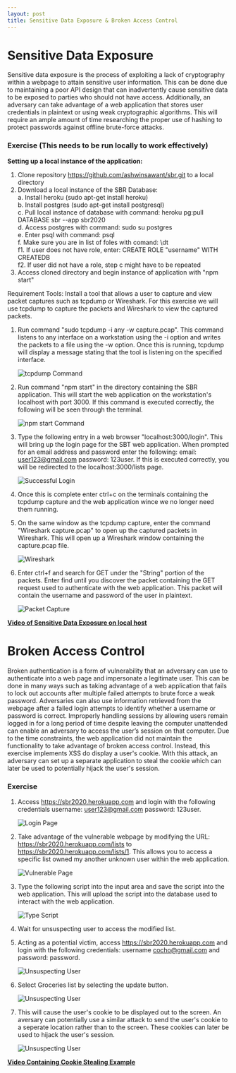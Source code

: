 ```yaml
---
layout: post
title: Sensitive Data Exposure & Broken Access Control
---
```

# Sensitive Data Exposure
Sensitive data exposure is the process of exploiting a lack of cryptography within a webpage to attain sensitive user information. This can be done due to maintaining a poor API design that can inadvertently cause sensitive data to be exposed to parties who should not have access. Additionally, an adversary can take advantage of a web application that stores user credentials in plaintext or using weak cryptographic algorithms. This will require an ample amount of time researching the proper use of hashing to protect passwords against offline brute-force attacks.

### Exercise (This needs to be run locally to work effectively) 

 **Setting up a local instance of the application:**     
 1. Clone repository https://github.com/ashwinsawant/sbr.git to a local directory     
 2. Download a local instance of the SBR Database:     
    a. Install heroku (sudo apt-get install heroku)     
    b. Install postgres (sudo apt-get install postgresql)     
    c. Pull local instance of database with command: heroku pg:pull DATABASE sbr --app sbr2020     
    d. Access postgres with command: sudo su postgres      
    e. Enter psql with command: psql     
    f. Make sure you are in list of foles with comand: \dt      
        f1. If user does not have role, enter: CREATE ROLE "username" WITH CREATEDB     
        f2. If user did not have a role, step c might have to be repeated     
 3. Access cloned directory and begin instance of application with "npm start"

Requirement Tools: Install a tool that allows a user to capture and view packet captures such as tcpdump or Wireshark. For this exercise we will use tcpdump to capture the packets and Wireshark to view the captured packets.

1. Run command "sudo tcpdump -i any -w capture.pcap". This command listens to any interface on a workstation using the -i option and writes the packets to a file using the -w option. Once this is running, tcpdump will display a message stating that the tool is listening on the specified interface. 
 
    ![tcpdump Command](/images/SensitiveDataExposure/tcpdump.JPG)

2. Run command "npm start" in the directory containing the SBR application. This will start the web application on the workstation's localhost with port 3000. If this command is executed correctly, the following will be seen through the terminal. 
    
    ![npm start Command](/images/SensitiveDataExposure/NPMStart.JPG)


3. Type the following entry in a web browser "localhost:3000/login". This will bring up the login page for the SBT web application. When prompted for an email address and password enter the following: email: user123@gmail.com password: 123user. If this is executed correctly, you will be redirected to the localhost:3000/lists page. 

    ![Successful Login](/images/SensitiveDataExposure/LoginLists.JPG)

4. Once this is complete enter ctrl+c on the terminals containing the tcpdump capture and the web application wince we no longer need them running. 

5. On the same window as the tcpdump capture, enter the command "Wireshark capture.pcap" to open up the captured packets in Wireshark. This will open up a Wireshark window containing the capture.pcap file.  

    ![Wireshark](/images/SensitiveDataExposure/Wireshark.JPG)

6. Enter ctrl+f and search for GET under the "String" portion of the packets. Enter find until you discover the packet containing the GET request used to authenticate with the web application. This packet will contain the username and password of the user in plaintext.

    ![Packet Capture](/images/SensitiveDataExposure/PacketCaptureDet.JPG)

**[Video of Sensitive Data Exposure on local host](https://media.oregonstate.edu/media/t/1_k9kk9jem)**

# Broken Access Control
Broken authentication is a form of vulnerability that an adversary can use to authenticate into a web page and impersonate a legitimate user. This can be done in many ways such as taking advantage of a web application that fails to lock out accounts after multiple failed attempts to brute force a weak password. Adversaries can also use information retrieved from the webpage after a failed login attempts to identify whether a username or password is correct. Improperly handling sessions by allowing users remain logged in for a long period of time despite leaving the computer unattended can enable an adversary to access the user’s session on that computer. Due to the time constraints, the web application did not maintain the functionality to take advantage of broken access control. Instead, this exercise implements XSS do display a user's cookie. With this attack, an adversary can set up a separate application to steal the cookie which can later be used to potentially hijack the user's session. 

### Exercise 

1. Access https://sbr2020.herokuapp.com and login with the following credentials username: user123@gmail.com password: 123user.

    ![Login Page](/images/cookie/login.JPG)

2. Take advantage of the vulnerable webpage by modifying the URL: https://sbr2020.herokuapp.com/lists to https://sbr2020.herokuapp.com/lists/1. This allows you to access a specific list owned my another unknown user within the web application.

    ![Vulnerable Page](/images/cookie/login.JPG)

3. Type the following script into the input area and save the script into the web application. This will upload the script into the database used to interact with the web application.

    ![Type Script](/images/cookie/scriptInput.JPG)

4. Wait for unsuspecting user to access the modified list.

5. Acting as a potential victim, access https://sbr2020.herokuapp.com and login with the following credentials: username cocho@gmail.com and password: password.

    ![Unsuspecting User](/images/cookie/unsusUser.JPG)

6. Select Groceries list by selecting the update button. 

    ![Unsuspecting User](/images/cookie/user.JPG)

7. This will cause the user's cookie to be displayed out to the screen. An aversary can potentially use a similar attack to send the user's cookie to a seperate location rather than to the screen. These cookies can later be used to hijack the user's session. 

    ![Unsuspecting User](/images/cookie/cookie.JPG)


**[Video Containing Cookie Stealing Example](https://media.oregonstate.edu/media/t/0_kbxg6swk)**

